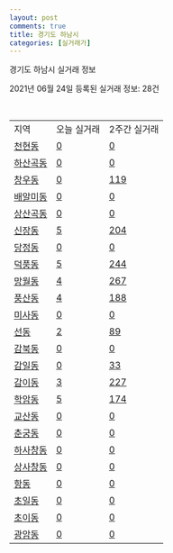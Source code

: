 ```yaml
---
layout: post
comments: true
title: 경기도 하남시
categories: [실거래가]
---
```


경기도 하남시 실거래 정보

2021년 06월 24일 등록된 실거래 정보: 28건

<script type="text/javascript">
  google.charts.load('current', {'packages':['corechart']});
  google.charts.setOnLoadCallback(drawChart);

  function drawChart() {
    var data = google.visualization.arrayToDataTable([['거래일', '매매', '전월세', '전매'], ['2021-02', 0, 25, 0], ['2021-03', 8, 129, 0], ['2021-04', 105, 270, 1], ['2021-05', 269, 429, 3], ['2021-06', 31, 275, 0]]);

    var options = {
      title: '최근 유형별 거래량 추이',
      legend: { position: 'bottom' }
    };

    var chart = new google.visualization.LineChart(document.getElementById('columnchart_material'));
    chart.draw(data, (options));
  }
</script>

<div id="columnchart_material" style="width: 450px; margin-left: -35px"></div>
<br>
<table class="sortable">
  <tr>
    <td>지역</td>
    <td>오늘 실거래</td>
    <td>2주간 실거래</td>
  </tr>

  
  <tr class="item">
    <td><a href="4145010100.html">천현동</a></td>
    <td><a href="4145010100.html">0</a></td>
    <td><a href="4145010100.html">0</a></td>
  </tr>
    

  <tr class="item">
    <td><a href="4145010200.html">하산곡동</a></td>
    <td><a href="4145010200.html">0</a></td>
    <td><a href="4145010200.html">0</a></td>
  </tr>
    

  <tr class="item">
    <td><a href="4145010300.html">창우동</a></td>
    <td><a href="4145010300.html">0</a></td>
    <td><a href="4145010300.html">119</a></td>
  </tr>
    

  <tr class="item">
    <td><a href="4145010400.html">배알미동</a></td>
    <td><a href="4145010400.html">0</a></td>
    <td><a href="4145010400.html">0</a></td>
  </tr>
    

  <tr class="item">
    <td><a href="4145010500.html">상산곡동</a></td>
    <td><a href="4145010500.html">0</a></td>
    <td><a href="4145010500.html">0</a></td>
  </tr>
    

  <tr class="item">
    <td><a href="4145010600.html">신장동</a></td>
    <td><a href="4145010600.html">5</a></td>
    <td><a href="4145010600.html">204</a></td>
  </tr>
    

  <tr class="item">
    <td><a href="4145010700.html">당정동</a></td>
    <td><a href="4145010700.html">0</a></td>
    <td><a href="4145010700.html">0</a></td>
  </tr>
    

  <tr class="item">
    <td><a href="4145010800.html">덕풍동</a></td>
    <td><a href="4145010800.html">5</a></td>
    <td><a href="4145010800.html">244</a></td>
  </tr>
    

  <tr class="item">
    <td><a href="4145010900.html">망월동</a></td>
    <td><a href="4145010900.html">4</a></td>
    <td><a href="4145010900.html">267</a></td>
  </tr>
    

  <tr class="item">
    <td><a href="4145011000.html">풍산동</a></td>
    <td><a href="4145011000.html">4</a></td>
    <td><a href="4145011000.html">188</a></td>
  </tr>
    

  <tr class="item">
    <td><a href="4145011100.html">미사동</a></td>
    <td><a href="4145011100.html">0</a></td>
    <td><a href="4145011100.html">0</a></td>
  </tr>
    

  <tr class="item">
    <td><a href="4145011200.html">선동</a></td>
    <td><a href="4145011200.html">2</a></td>
    <td><a href="4145011200.html">89</a></td>
  </tr>
    

  <tr class="item">
    <td><a href="4145011300.html">감북동</a></td>
    <td><a href="4145011300.html">0</a></td>
    <td><a href="4145011300.html">0</a></td>
  </tr>
    

  <tr class="item">
    <td><a href="4145011400.html">감일동</a></td>
    <td><a href="4145011400.html">0</a></td>
    <td><a href="4145011400.html">33</a></td>
  </tr>
    

  <tr class="item">
    <td><a href="4145011500.html">감이동</a></td>
    <td><a href="4145011500.html">3</a></td>
    <td><a href="4145011500.html">227</a></td>
  </tr>
    

  <tr class="item">
    <td><a href="4145011600.html">학암동</a></td>
    <td><a href="4145011600.html">5</a></td>
    <td><a href="4145011600.html">174</a></td>
  </tr>
    

  <tr class="item">
    <td><a href="4145011700.html">교산동</a></td>
    <td><a href="4145011700.html">0</a></td>
    <td><a href="4145011700.html">0</a></td>
  </tr>
    

  <tr class="item">
    <td><a href="4145011800.html">춘궁동</a></td>
    <td><a href="4145011800.html">0</a></td>
    <td><a href="4145011800.html">0</a></td>
  </tr>
    

  <tr class="item">
    <td><a href="4145011900.html">하사창동</a></td>
    <td><a href="4145011900.html">0</a></td>
    <td><a href="4145011900.html">0</a></td>
  </tr>
    

  <tr class="item">
    <td><a href="4145012000.html">상사창동</a></td>
    <td><a href="4145012000.html">0</a></td>
    <td><a href="4145012000.html">0</a></td>
  </tr>
    

  <tr class="item">
    <td><a href="4145012100.html">항동</a></td>
    <td><a href="4145012100.html">0</a></td>
    <td><a href="4145012100.html">0</a></td>
  </tr>
    

  <tr class="item">
    <td><a href="4145012200.html">초일동</a></td>
    <td><a href="4145012200.html">0</a></td>
    <td><a href="4145012200.html">0</a></td>
  </tr>
    

  <tr class="item">
    <td><a href="4145012300.html">초이동</a></td>
    <td><a href="4145012300.html">0</a></td>
    <td><a href="4145012300.html">0</a></td>
  </tr>
    

  <tr class="item">
    <td><a href="4145012400.html">광암동</a></td>
    <td><a href="4145012400.html">0</a></td>
    <td><a href="4145012400.html">0</a></td>
  </tr>
    


</table>


    